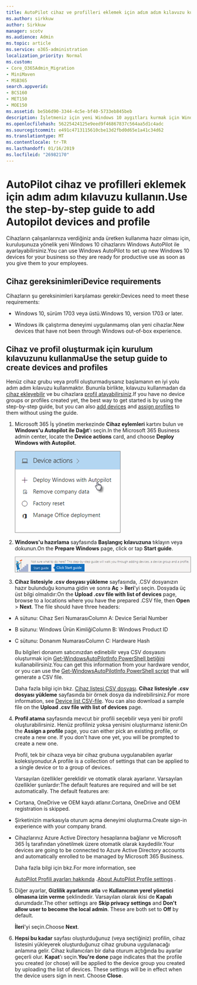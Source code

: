 ```yaml
---
title: AutoPilot cihaz ve profilleri eklemek için adım adım kılavuzu kullanın.
ms.author: sirkkuw
author: Sirkkuw
manager: scotv
ms.audience: Admin
ms.topic: article
ms.service: o365-administration
localization_priority: Normal
ms.custom:
- Core_O365Admin_Migration
- MiniMaven
- MSB365
search.appverid:
- BCS160
- MET150
- MOE150
ms.assetid: be5b6d90-3344-4c5e-bf40-5733eb845beb
description: İşletmeniz için yeni Windows 10 aygıtları kurmak için Windows AutoPilot kullanmayı öğrenin.
ms.openlocfilehash: 56225424125e9eed9f46867837c564aa5d1c4adc
ms.sourcegitcommit: e491c4713115610cbe13d2fbd0d65e1a41c34d62
ms.translationtype: MT
ms.contentlocale: tr-TR
ms.lasthandoff: 01/16/2019
ms.locfileid: "26982170"
---
```

# <a name="use-the-step-by-step-guide-to-add-autopilot-devices-and-profile"></a><span data-ttu-id="ff54c-103">AutoPilot cihaz ve profilleri eklemek için adım adım kılavuzu kullanın.</span><span class="sxs-lookup"><span data-stu-id="ff54c-103">Use the step-by-step guide to add Autopilot devices and profile</span></span>

<span data-ttu-id="ff54c-104">Cihazların çalışanlarınıza verdiğiniz anda üretken kullanıma hazır olması için, kuruluşunuza yönelik yeni Windows 10 cihazlarını Windows AutoPilot ile ayarlayabilirsiniz.</span><span class="sxs-lookup"><span data-stu-id="ff54c-104">You can use Windows AutoPilot to set up new Windows 10 devices for your business so they are ready for productive use as soon as you give them to your employees.</span></span>
  
## <a name="device-requirements"></a><span data-ttu-id="ff54c-105">Cihaz gereksinimleri</span><span class="sxs-lookup"><span data-stu-id="ff54c-105">Device requirements</span></span>

<span data-ttu-id="ff54c-106">Cihazların şu gereksinimleri karşılaması gerekir:</span><span class="sxs-lookup"><span data-stu-id="ff54c-106">Devices need to meet these requirements:</span></span>
  
- <span data-ttu-id="ff54c-107">Windows 10, sürüm 1703 veya üstü.</span><span class="sxs-lookup"><span data-stu-id="ff54c-107">Windows 10, version 1703 or later.</span></span>
    
- <span data-ttu-id="ff54c-108">Windows ilk çalıştırma deneyimi uygulanmamış olan yeni cihazlar.</span><span class="sxs-lookup"><span data-stu-id="ff54c-108">New devices that have not been through Windows out-of-box experience.</span></span>
    
## <a name="use-the-setup-guide-to-create-devices-and-profiles"></a><span data-ttu-id="ff54c-109">Cihaz ve profil oluşturmak için kurulum kılavuzunu kullanma</span><span class="sxs-lookup"><span data-stu-id="ff54c-109">Use the setup guide to create devices and profiles</span></span>

<span data-ttu-id="ff54c-110">Henüz cihaz grubu veya profil oluşturmadıysanız başlamanın en iyi yolu adım adım kılavuzu kullanmaktır. Bununla birlikte, kılavuzu kullanmadan da [cihaz ekleyebilir](create-and-edit-autopilot-devices.md) ve bu cihazlara [profil atayabilirsiniz](create-and-edit-autopilot-profiles.md).</span><span class="sxs-lookup"><span data-stu-id="ff54c-110">If you have no device groups or profiles created yet, the best way to get started is by using the step-by-step guide, but you can also [add devices](create-and-edit-autopilot-devices.md) and [assign profiles](create-and-edit-autopilot-profiles.md) to them without using the guide.</span></span> 
  
1. <span data-ttu-id="ff54c-111">Microsoft 365 İş yönetim merkezinde **Cihaz eylemleri** kartını bulun ve **Windows'u Autopilot ile Dağıt**'ı seçin.</span><span class="sxs-lookup"><span data-stu-id="ff54c-111">In the Microsoft 365 Business admin center, locate the **Device actions** card, and choose **Deploy Windows with Autopilot**.</span></span>
    
    ![On the Device actions card, choose Deploy Windows with Autopilot.](media/160d5c2a-11a8-48f9-a8aa-70f084b85448.png)
  
2. <span data-ttu-id="ff54c-113">**Windows'u hazırlama** sayfasında **Başlangıç kılavuzuna** tıklayın veya dokunun.</span><span class="sxs-lookup"><span data-stu-id="ff54c-113">On the **Prepare Windows** page, click or tap **Start guide**.</span></span>
    
    ![Click Start guide for step-by-step instructions for Autopilot.](media/31662655-d1e6-437d-87ea-c0dec5da56f7.png)
  
3. <span data-ttu-id="ff54c-p101">**Cihaz listesiyle .csv dosyası yükleme** sayfasında, .CSV dosyanızın hazır bulunduğu konuma gidin ve sonra **Aç** \> **İleri**'yi seçin. Dosyada üç üst bilgi olmalıdır:</span><span class="sxs-lookup"><span data-stu-id="ff54c-p101">On the **Upload .csv file with list of devices** page, browse to a locations where you have the prepared .CSV file, then **Open** \> **Next**. The file should have three headers:</span></span>
    
  - <span data-ttu-id="ff54c-117">A sütunu: Cihaz Seri Numarası</span><span class="sxs-lookup"><span data-stu-id="ff54c-117">Column A: Device Serial Number</span></span>
    
  - <span data-ttu-id="ff54c-118">B sütunu: Windows Ürün Kimliği</span><span class="sxs-lookup"><span data-stu-id="ff54c-118">Column B: Windows Product ID</span></span>
    
  - <span data-ttu-id="ff54c-119">C sütunu: Donanım Numarası</span><span class="sxs-lookup"><span data-stu-id="ff54c-119">Column C: Hardware Hash</span></span>
    
    <span data-ttu-id="ff54c-120">Bu bilgileri donanım satıcınızdan edinebilir veya CSV dosyasını oluşturmak için [Get-WindowsAutoPilotInfo PowerShell betiğini](https://www.powershellgallery.com/packages/Get-WindowsAutoPilotInfo) kullanabilirsiniz.</span><span class="sxs-lookup"><span data-stu-id="ff54c-120">You can get this information from your hardware vendor, or you can use the [Get-WindowsAutoPilotInfo PowerShell script](https://www.powershellgallery.com/packages/Get-WindowsAutoPilotInfo) that will generate a CSV file.</span></span> 
    
    <span data-ttu-id="ff54c-p102">Daha fazla bilgi için bkz. [Cihaz listesi CSV dosyası](https://support.office.com/article/932e3676-2491-49f0-9177-d893d2f5276e). **Cihaz listesiyle .csv dosyası yükleme** sayfasında bir örnek dosya da indirebilirsiniz.</span><span class="sxs-lookup"><span data-stu-id="ff54c-p102">For more information, see [Device list CSV-file](https://support.office.com/article/932e3676-2491-49f0-9177-d893d2f5276e). You can also download a sample file on the **Upload .csv file with list of devices** page.</span></span> 
    
4. <span data-ttu-id="ff54c-p103">**Profil atama** sayfasında mevcut bir profili seçebilir veya yeni bir profil oluşturabilirsiniz. Henüz profiliniz yoksa yenisini oluşturmanız istenir.</span><span class="sxs-lookup"><span data-stu-id="ff54c-p103">On the **Assign a profile** page, you can either pick an existing profile, or create a new one. If you don't have one yet, you will be prompted to create a new one.</span></span> 
    
    <span data-ttu-id="ff54c-125">Profil, tek bir cihaza veya bir cihaz grubuna uygulanabilen ayarlar koleksiyonudur.</span><span class="sxs-lookup"><span data-stu-id="ff54c-125">A profile is a collection of settings that can be applied to a single device or to a group of devices.</span></span>
    
    <span data-ttu-id="ff54c-p104">Varsayılan özellikler gereklidir ve otomatik olarak ayarlanır. Varsayılan özellikler şunlardır:</span><span class="sxs-lookup"><span data-stu-id="ff54c-p104">The default features are required and will be set automatically. The default features are:</span></span>
    
  - <span data-ttu-id="ff54c-128">Cortana, OneDrive ve OEM kaydı atlanır.</span><span class="sxs-lookup"><span data-stu-id="ff54c-128">Cortana, OneDrive and OEM registration is skipped.</span></span>
    
  - <span data-ttu-id="ff54c-129">Şirketinizin markasıyla oturum açma deneyimi oluşturma.</span><span class="sxs-lookup"><span data-stu-id="ff54c-129">Create sign-in experience with your company brand.</span></span>
    
  - <span data-ttu-id="ff54c-130">Cihazlarınız Azure Active Directory hesaplarına bağlanır ve Microsoft 365 İş tarafından yönetilmek üzere otomatik olarak kaydedilir.</span><span class="sxs-lookup"><span data-stu-id="ff54c-130">Your devices are going to be connected to Azure Active Directory accounts and automatically enrolled to be managed by Microsoft 365 Business.</span></span>
    
    <span data-ttu-id="ff54c-131">Daha fazla bilgi için bkz.</span><span class="sxs-lookup"><span data-stu-id="ff54c-131">For more information, see</span></span>
    
    <span data-ttu-id="ff54c-132">[AutoPilot Profili ayarları hakkında](autopilot-profile-settings.md) .</span><span class="sxs-lookup"><span data-stu-id="ff54c-132">[About AutoPilot Profile settings](autopilot-profile-settings.md) .</span></span> 
    
5. <span data-ttu-id="ff54c-133">Diğer ayarlar, **Gizlilik ayarlarını atla** ve **Kullanıcının yerel yönetici olmasına izin verme** şeklindedir. Varsayılan olarak ikisi de **Kapalı** durumdadır.</span><span class="sxs-lookup"><span data-stu-id="ff54c-133">The other settings are **Skip privacy settings** and **Don't allow user to become the local admin**. These are both set to **Off** by default.</span></span> 
    
    <span data-ttu-id="ff54c-134">**İleri**'yi seçin.</span><span class="sxs-lookup"><span data-stu-id="ff54c-134">Choose **Next**.</span></span>
    
6. <span data-ttu-id="ff54c-p105">**Hepsi bu kadar** sayfası oluşturduğunuz (veya seçtiğiniz) profilin, cihaz listesini yükleyerek oluşturduğunuz cihaz grubuna uygulanacağı anlamına gelir. Cihaz kullanıcıları bir daha oturum açtığında bu ayarlar geçerli olur. **Kapat**'ı seçin.</span><span class="sxs-lookup"><span data-stu-id="ff54c-p105">**You're done** page indicates that the profile you created (or chose) will be applied to the device group you created by uploading the list of devices. These settings will be in effect when the device users sign in next. Choose **Close**.</span></span>
    